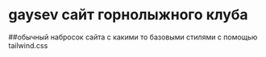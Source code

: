 # gaysev сайт горнолыжного клуба 
##обычный набросок сайта с какими то базовыми стилями с помощью tailwind.css
